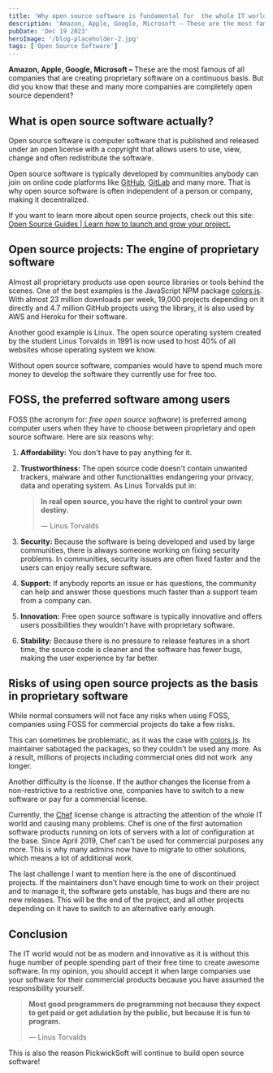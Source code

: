 ```yaml
---
title: 'Why open source software is fundamental for  the whole IT world'
description: 'Amazon, Apple, Google, Microsoft – These are the most famous of all companies that are creating proprietary software on a continuous basis. But did you know that these and many more companies are completely open source dependent?'
pubDate: 'Dec 19 2023'
heroImage: '/blog-placeholder-2.jpg'
tags: ['Open Source Software']
---
```


**Amazon, Apple, Google, Microsoft –** These are the most famous of all companies that are creating proprietary software
on a continuous basis. But did you know that these and many more companies are completely open source dependent?

## What is open source software actually?

Open source software is computer software that is published and released under an open license with a copyright that
allows users to use, view, change and often redistribute the software.

Open source software is typically developed by communities anybody can join on online code platforms
like [GitHub](https://github.com), [GitLab](https://about.gitlab.com/) and many more. That is why open source software
is often independent of a person or company, making it decentralized.

If you want to learn more about open source projects, check out this
site: [Open Source Guides \| Learn how to launch and grow your project.](https://opensource.guide/)

## Open source projects: The engine of proprietary software

Almost all proprietary products use open source libraries or tools behind the scenes. One of the best examples is the
JavaScript NPM package [colors.js](https://github.com/Marak/colors.js). With almost 23 million downloads per week,
19,000 projects depending on it directly and 4.7 million GitHub projects using the library, it is also used by AWS and
Heroku for their software.

Another good example is Linux. The open source operating system created by the student Linus Torvalds in 1991 is now
used to host 40% of all websites whose operating system we know.

Without open source software, companies would have to spend much more money to develop the software they currently use
for free too.

## FOSS, the preferred software among users

FOSS (the acronym for: _free open source software_) is preferred among computer users when they have to choose between
proprietary and open source software. Here are six reasons why:

1. **Affordability:** You don't have to pay anything for it.
2. **Trustworthiness:** The open source code doesn't contain unwanted trackers, malware and other functionalities
   endangering your privacy, data and operating system. As Linus Torvalds put in:

   > **In real open source, you have the right to control your own destiny.**
   >
   > — Linus Torvalds

3. **Security:** Because the software is being developed and used by large communities, there is always someone working
   on fixing security problems. In communities, security issues are often fixed faster and the users can enjoy really
   secure software.
4. **Support:** If anybody reports an issue or has questions, the community can help and answer those questions much
   faster than a support team from a company can.
5. **Innovation:** Free open source software is typically innovative and offers users possibilities they wouldn't have
   with proprietary software.
6. **Stability:** Because there is no pressure to release features in a short time, the source code is cleaner and the
   software has fewer bugs, making the user experience by far better.

## Risks of using open source projects as the basis in proprietary software

While normal consumers will not face any risks when using FOSS, companies using FOSS for commercial projects do take a
few risks.

This can sometimes be problematic, as it was the case with [colors.js](https://github.com/Marak/colors.js). Its
maintainer sabotaged the packages, so they couldn't be used any more. As a result, millions of projects including
commercial ones did not work&nbsp; any longer.

Another difficulty is the license. If the author changes the license from a non-restrictive to a restrictive one,
companies have to switch to a new software or pay for a commercial license.

Currently, the [Chef](https://www.chef.io/) license change is attracting the attention of the whole IT world and causing
many problems. Chef is one of the first automation software products running on lots of servers with a lot of
configuration at the base. Since April 2019, Chef can't be used for commercial purposes any more. This is why many
admins now have to migrate to other solutions, which means a lot of additional work.

The last challenge I want to mention here is the one of discontinued projects. If the maintainers don't have enough time
to work on their project and to manage it, the software gets unstable, has bugs and there are no new releases. This will
be the end of the project, and all other projects depending on it have to switch to an alternative early enough.

## Conclusion

The IT world would not be as modern and innovative as it is without this huge number of people spending part of their
free time to create awesome software. In my opinion, you should accept it when large companies use your software for
their commercial products because you have assumed the responsibility yourself.

> **Most good programmers do programming not because they expect to get paid or get adulation by the public, but because
> it is fun to program.**
>
> — Linus Torvalds

This is also the reason PickwickSoft will continue to build open source software\!
